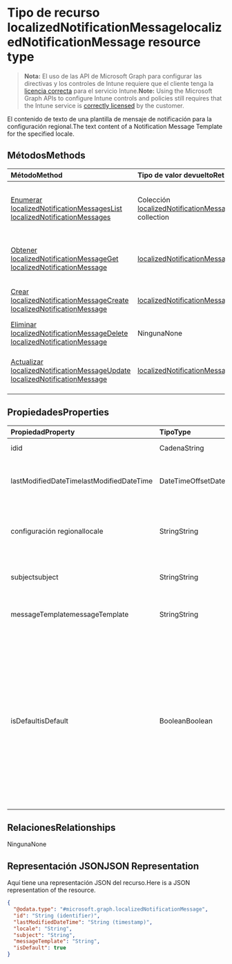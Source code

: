 # <a name="localizednotificationmessage-resource-type"></a><span data-ttu-id="6d332-101">Tipo de recurso localizedNotificationMessage</span><span class="sxs-lookup"><span data-stu-id="6d332-101">localizedNotificationMessage resource type</span></span>

> <span data-ttu-id="6d332-102">**Nota:** El uso de las API de Microsoft Graph para configurar las directivas y los controles de Intune requiere que el cliente tenga la [licencia correcta](https://go.microsoft.com/fwlink/?linkid=839381) para el servicio Intune.</span><span class="sxs-lookup"><span data-stu-id="6d332-102">**Note:** Using the Microsoft Graph APIs to configure Intune controls and policies still requires that the Intune service is [correctly licensed](https://go.microsoft.com/fwlink/?linkid=839381) by the customer.</span></span>

<span data-ttu-id="6d332-103">El contenido de texto de una plantilla de mensaje de notificación para la configuración regional.</span><span class="sxs-lookup"><span data-stu-id="6d332-103">The text content of a Notification Message Template for the specified locale.</span></span>
## <a name="methods"></a><span data-ttu-id="6d332-104">Métodos</span><span class="sxs-lookup"><span data-stu-id="6d332-104">Methods</span></span>
|<span data-ttu-id="6d332-105">Método</span><span class="sxs-lookup"><span data-stu-id="6d332-105">Method</span></span>|<span data-ttu-id="6d332-106">Tipo de valor devuelto</span><span class="sxs-lookup"><span data-stu-id="6d332-106">Return Type</span></span>|<span data-ttu-id="6d332-107">Descripción</span><span class="sxs-lookup"><span data-stu-id="6d332-107">Description</span></span>|
|:---|:---|:---|
|[<span data-ttu-id="6d332-108">Enumerar localizedNotificationMessages</span><span class="sxs-lookup"><span data-stu-id="6d332-108">List localizedNotificationMessages</span></span>](../api/intune_notification_localizednotificationmessage_list.md)|<span data-ttu-id="6d332-109">Colección [localizedNotificationMessage](../resources/intune_notification_localizednotificationmessage.md)</span><span class="sxs-lookup"><span data-stu-id="6d332-109">[localizedNotificationMessage](../resources/intune_notification_localizednotificationmessage.md) collection</span></span>|<span data-ttu-id="6d332-110">Enumere las propiedades y las relaciones de los objetos [localizedNotificationMessage](../resources/intune_notification_localizednotificationmessage.md).</span><span class="sxs-lookup"><span data-stu-id="6d332-110">List properties and relationships of the [localizedNotificationMessage](../resources/intune_notification_localizednotificationmessage.md) objects.</span></span>|
|[<span data-ttu-id="6d332-111">Obtener localizedNotificationMessage</span><span class="sxs-lookup"><span data-stu-id="6d332-111">Get localizedNotificationMessage</span></span>](../api/intune_notification_localizednotificationmessage_get.md)|[<span data-ttu-id="6d332-112">localizedNotificationMessage</span><span class="sxs-lookup"><span data-stu-id="6d332-112">localizedNotificationMessage</span></span>](../resources/intune_notification_localizednotificationmessage.md)|<span data-ttu-id="6d332-113">Lea las propiedades y las relaciones del objeto [localizedNotificationMessage](../resources/intune_notification_localizednotificationmessage.md).</span><span class="sxs-lookup"><span data-stu-id="6d332-113">Read properties and relationships of the [localizedNotificationMessage](../resources/intune_notification_localizednotificationmessage.md) object.</span></span>|
|[<span data-ttu-id="6d332-114">Crear localizedNotificationMessage</span><span class="sxs-lookup"><span data-stu-id="6d332-114">Create localizedNotificationMessage</span></span>](../api/intune_notification_localizednotificationmessage_create.md)|[<span data-ttu-id="6d332-115">localizedNotificationMessage</span><span class="sxs-lookup"><span data-stu-id="6d332-115">localizedNotificationMessage</span></span>](../resources/intune_notification_localizednotificationmessage.md)|<span data-ttu-id="6d332-116">Cree un objeto [localizedNotificationMessage](../resources/intune_notification_localizednotificationmessage.md).</span><span class="sxs-lookup"><span data-stu-id="6d332-116">Create a new [localizedNotificationMessage](../resources/intune_notification_localizednotificationmessage.md) object.</span></span>|
|[<span data-ttu-id="6d332-117">Eliminar localizedNotificationMessage</span><span class="sxs-lookup"><span data-stu-id="6d332-117">Delete localizedNotificationMessage</span></span>](../api/intune_notification_localizednotificationmessage_delete.md)|<span data-ttu-id="6d332-118">Ninguna</span><span class="sxs-lookup"><span data-stu-id="6d332-118">None</span></span>|<span data-ttu-id="6d332-119">Elimina un [localizedNotificationMessage](../resources/intune_notification_localizednotificationmessage.md).</span><span class="sxs-lookup"><span data-stu-id="6d332-119">Deletes a [localizedNotificationMessage](../resources/intune_notification_localizednotificationmessage.md).</span></span>|
|[<span data-ttu-id="6d332-120">Actualizar localizedNotificationMessage</span><span class="sxs-lookup"><span data-stu-id="6d332-120">Update localizedNotificationMessage</span></span>](../api/intune_notification_localizednotificationmessage_update.md)|[<span data-ttu-id="6d332-121">localizedNotificationMessage</span><span class="sxs-lookup"><span data-stu-id="6d332-121">localizedNotificationMessage</span></span>](../resources/intune_notification_localizednotificationmessage.md)|<span data-ttu-id="6d332-122">Actualice las propiedades de un objeto [localizedNotificationMessage](../resources/intune_notification_localizednotificationmessage.md).</span><span class="sxs-lookup"><span data-stu-id="6d332-122">Update the properties of a [localizedNotificationMessage](../resources/intune_notification_localizednotificationmessage.md) object.</span></span>|

## <a name="properties"></a><span data-ttu-id="6d332-123">Propiedades</span><span class="sxs-lookup"><span data-stu-id="6d332-123">Properties</span></span>
|<span data-ttu-id="6d332-124">Propiedad</span><span class="sxs-lookup"><span data-stu-id="6d332-124">Property</span></span>|<span data-ttu-id="6d332-125">Tipo</span><span class="sxs-lookup"><span data-stu-id="6d332-125">Type</span></span>|<span data-ttu-id="6d332-126">Descripción</span><span class="sxs-lookup"><span data-stu-id="6d332-126">Description</span></span>|
|:---|:---|:---|
|<span data-ttu-id="6d332-127">id</span><span class="sxs-lookup"><span data-stu-id="6d332-127">id</span></span>|<span data-ttu-id="6d332-128">Cadena</span><span class="sxs-lookup"><span data-stu-id="6d332-128">String</span></span>|<span data-ttu-id="6d332-129">Clave de la entidad.</span><span class="sxs-lookup"><span data-stu-id="6d332-129">Key of the entity.</span></span>|
|<span data-ttu-id="6d332-130">lastModifiedDateTime</span><span class="sxs-lookup"><span data-stu-id="6d332-130">lastModifiedDateTime</span></span>|<span data-ttu-id="6d332-131">DateTimeOffset</span><span class="sxs-lookup"><span data-stu-id="6d332-131">DateTimeOffset</span></span>|<span data-ttu-id="6d332-132">Fecha y hora en la que se modificó el objeto por última vez.</span><span class="sxs-lookup"><span data-stu-id="6d332-132">DateTime the object was last modified.</span></span>|
|<span data-ttu-id="6d332-133">configuración regional</span><span class="sxs-lookup"><span data-stu-id="6d332-133">locale</span></span>|<span data-ttu-id="6d332-134">String</span><span class="sxs-lookup"><span data-stu-id="6d332-134">String</span></span>|<span data-ttu-id="6d332-135">La configuración regional para la que se destina este mensaje.</span><span class="sxs-lookup"><span data-stu-id="6d332-135">The Locale for which this message is destined.</span></span>|
|<span data-ttu-id="6d332-136">subject</span><span class="sxs-lookup"><span data-stu-id="6d332-136">subject</span></span>|<span data-ttu-id="6d332-137">String</span><span class="sxs-lookup"><span data-stu-id="6d332-137">String</span></span>|<span data-ttu-id="6d332-138">El asunto de la plantilla del mensaje.</span><span class="sxs-lookup"><span data-stu-id="6d332-138">The Message Template Subject.</span></span>|
|<span data-ttu-id="6d332-139">messageTemplate</span><span class="sxs-lookup"><span data-stu-id="6d332-139">messageTemplate</span></span>|<span data-ttu-id="6d332-140">String</span><span class="sxs-lookup"><span data-stu-id="6d332-140">String</span></span>|<span data-ttu-id="6d332-141">El contenido de la plantilla del mensaje.</span><span class="sxs-lookup"><span data-stu-id="6d332-141">The Message Template content.</span></span>|
|<span data-ttu-id="6d332-142">isDefault</span><span class="sxs-lookup"><span data-stu-id="6d332-142">isDefault</span></span>|<span data-ttu-id="6d332-143">Boolean</span><span class="sxs-lookup"><span data-stu-id="6d332-143">Boolean</span></span>|<span data-ttu-id="6d332-144">Marca para indicar si se trata de la configuración regional predeterminada para la reserva del idioma.</span><span class="sxs-lookup"><span data-stu-id="6d332-144">Flag to indicate whether or not this is the default locale for language fallback.</span></span> <span data-ttu-id="6d332-145">Solo se puede establecer esta marca.</span><span class="sxs-lookup"><span data-stu-id="6d332-145">This flag can only be set.</span></span> <span data-ttu-id="6d332-146">Para eliminarla, establezca esta propiedad en true en otro mensaje de notificación localizado.</span><span class="sxs-lookup"><span data-stu-id="6d332-146">To unset, set this property to true on another Localized Notification Message.</span></span>|

## <a name="relationships"></a><span data-ttu-id="6d332-147">Relaciones</span><span class="sxs-lookup"><span data-stu-id="6d332-147">Relationships</span></span>
<span data-ttu-id="6d332-148">Ninguna</span><span class="sxs-lookup"><span data-stu-id="6d332-148">None</span></span>
## <a name="json-representation"></a><span data-ttu-id="6d332-149">Representación JSON</span><span class="sxs-lookup"><span data-stu-id="6d332-149">JSON Representation</span></span>
<span data-ttu-id="6d332-150">Aquí tiene una representación JSON del recurso.</span><span class="sxs-lookup"><span data-stu-id="6d332-150">Here is a JSON representation of the resource.</span></span>
<!--{
  "blockType": "resource",
  "keyProperty": "id",
  "baseType": "microsoft.graph.entity",
  "@odata.type": "microsoft.graph.localizedNotificationMessage"
}-->
``` json
{
  "@odata.type": "#microsoft.graph.localizedNotificationMessage",
  "id": "String (identifier)",
  "lastModifiedDateTime": "String (timestamp)",
  "locale": "String",
  "subject": "String",
  "messageTemplate": "String",
  "isDefault": true
}
```



